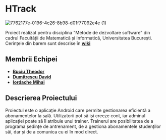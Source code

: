 # HTrack
![7762177e-0196-4c26-8b98-d01f77092e4e (1)](https://github.com/user-attachments/assets/ff7b30d5-304c-4379-9544-b16969887c18)

Proiect realizat pentru disciplina "Metode de dezvoltare software" din cadrul Facultății de Matematică și Informatică, Universitatea București.
Cerințele din barem sunt descrise în **[wiki](https://github.com/buciuMT/Htrack/wiki/Barem)**

## Membrii Echipei
  - **[Buciu Theodor](https://github.com/buciuMT)**
  - **[Dumitrescu David](https://github.com/Backspace44)**
  - **[Iordache Mihai](https://github.com/mihaiird14)**
    
## Descrierea Proiectului
Proiectul este o aplicație Android care permite gestionarea eficientă a abonamentelor la sală. Utilizatorii pot să iși creeze cont, iar adminul aplicației poate să îi atribuie unui trainer. Trainerul are posibilitatea de a programa ședințe de antrenament, de a gestiona abonamentele studenților săi, dar și de a comunica cu ei în mod direct.
